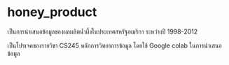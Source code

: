 # honey_product
เป็นการนำเสนอข้อมูลของผลผลิตน้ำผึ้งในประเทศสหรัฐอเมริกา ระหว่างปี 1998-2012

เป็นโปรเจคของรายวิชา CS245 หลักการวิทยาการข้อมูล โดยใช้ Google colab ในการนำเสนอข้อมูล
